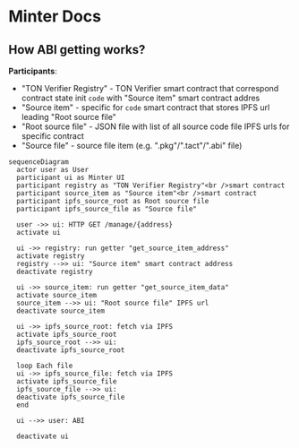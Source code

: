 # Minter Docs

## How ABI getting works?

__Participants__:

- "TON Verifier Registry" - TON Verifier smart contract that correspond contract state init `code` with "Source item" smart contract addres
- "Source item" - specific for `code` smart contract that stores IPFS url leading "Root source file"
- "Root source file" - JSON file with list of all source code file IPFS urls for specific contract
- "Source file" - source file item (e.g. ".pkg"/".tact"/".abi" file)
 
```mermaid
sequenceDiagram
  actor user as User
  participant ui as Minter UI
  participant registry as "TON Verifier Registry"<br />smart contract
  participant source_item as "Source item"<br />smart contract
  participant ipfs_source_root as Root source file
  participant ipfs_source_file as "Source file"

  user ->> ui: HTTP GET /manage/{address}
  activate ui

  ui ->> registry: run getter "get_source_item_address"
  activate registry
  registry -->> ui: "Source item" smart contract address
  deactivate registry

  ui ->> source_item: run getter "get_source_item_data"
  activate source_item
  source_item -->> ui: "Root source file" IPFS url
  deactivate source_item

  ui ->> ipfs_source_root: fetch via IPFS
  activate ipfs_source_root
  ipfs_source_root -->> ui: 
  deactivate ipfs_source_root

  loop Each file
  ui ->> ipfs_source_file: fetch via IPFS
  activate ipfs_source_file
  ipfs_source_file -->> ui: 
  deactivate ipfs_source_file
  end

  ui -->> user: ABI

  deactivate ui
```
